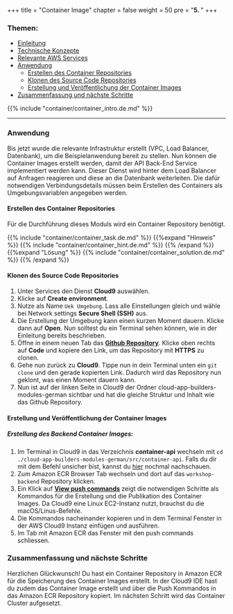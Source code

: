 +++
title = "Container Image"
chapter = false
weight = 50
pre = "<b>5. </b>"
+++

### Themen:
- [Einleitung](#einleitung)
- [Technische Konzepte](#technische-konzepte)
- [Relevante AWS Services](#relevante-aws-services)
- [Anwendung](#anwendung)
    - [Erstellen des Container Repositories](#erstellen-des-container-repositories)
    - [Klonen des Source Code Repositories](#klonen-des-source-code-repositories)
    - [Erstellung und Veröffentlichung der Container Images](#erstellung-und-veröffentlichung-der-container-images)
- [Zusammenfassung und nächste Schritte](#zusammenfassung-und-nächste-schritte)

{{% include "container/container_intro.de.md" %}}
___

### Anwendung
Bis jetzt wurde die relevante Infrastruktur erstellt (VPC, Load Balancer, Datenbank), um die Beispielanwendung bereit 
zu stellen. Nun können die Container Images erstellt werden, damit der API Back-End Service implementiert werden kann. 
Dieser Dienst wird hinter dem Load Balancer auf Anfragen reagieren und diese an die Datenbank weiterleiten. 
Die dafür notwendigen Verbindungsdetails müssen beim Erstellen des Containers als Umgebungsvariablen angegeben werden.

#### Erstellen des Container Repositories

Für die Durchführung dieses Moduls wird ein Container Repository benötigt.

{{% include "container/container_task.de.md" %}}
{{%expand "Hinweis" %}}
{{% include "container/container_hint.de.md" %}}
{{% /expand %}}
{{%expand "Lösung" %}}
{{% include "container/container_solution.de.md" %}}
{{% /expand %}}

#### Klonen des Source Code Repositories 
1. Unter Services den Dienst **Cloud9** auswählen.
2. Klicke auf **Create environment**.
3. Nutze als Name ``Uek Umgebung``. Lass alle Einstellungen gleich und wähle bei Network settings **Secure Shell (SSH)** aus.
4. Die Erstellung der Umgebung kann einen kurzen Moment dauern. Klicke dann auf **Open**. Nun solltest du ein Terminal sehen können, wie in der Einleitung bereits beschrieben.
5. Öffne in einem neuen Tab das **[Github Repository](https://github.com/aws-samples/cloud-app-builders-modules-german)**. Klicke oben rechts auf **Code** und kopiere den Link, um das Repository mit **HTTPS** zu clonen. 
6. Gehe nun zurück zu **Cloud9**. Tippe nun in dein Terminal unten ein ``git clone`` und den gerade kopierten Link. Dadurch wird das Repository nun geklont, was einen Moment dauern kann.
7. Nun ist auf der linken Seite in Cloud9 der Ordner cloud-app-builders-modules-german sichtbar und hat die gleiche Struktur und Inhalt wie das Github Repository.

#### Erstellung und Veröffentlichung der Container Images

##### Erstellung des Backend Container Images:
1. Im Terminal in Cloud9 in das Verzeichnis **container-api** wechseln mit ``cd ./cloud-app-builders-modules-german/src/container-api``. Falls du dir mit dem Befehl unsicher bist, kannst du [hier](https://phlow.de/magazin/terminal/datei-ordner-befehle/) nochmal nachschauen.
2. Zum Amazon ECR Browser Tab wechseln und dort auf das ``workshop-backend`` Repository klicken.
3. Ein Klick auf **[View push commands](/images/ecr_push.png)** zeigt die notwendigen Schritte als Kommandos für die Erstellung und die Publikation des Container Images. Da Cloud9 eine Linux EC2-Instanz nutzt, brauchst du die macOS/Linus-Befehle.
4. Die Kommandos nacheinander kopieren und in dem Terminal Fenster in der AWS Cloud9 Instanz einfügen und ausführen.
5. Im Tab mit Amazon ECR das Fenster mit den push commands schliessen.


### Zusammenfassung und nächste Schritte 
Herzlichen Glückwunsch! Du hast ein Container Repository in Amazon ECR für die Speicherung des Container Images erstellt. In der Cloud9 IDE hast du zudem das Container Image erstellt und über die Push Kommandos in das Amazon ECR Repository kopiert. Im nächsten Schritt wird das Container Cluster aufgesetzt.